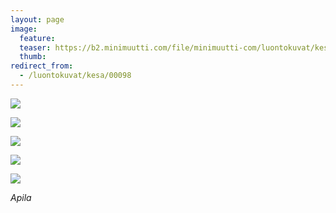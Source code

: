 ```yaml
---
layout: page
image:
  feature:
  teaser: https://b2.minimuutti.com/file/minimuutti-com/luontokuvat/kes%C3%A4/9/DS35221-245px.jpg
  thumb:
redirect_from:
  - /luontokuvat/kesa/00098
---
```


[![](https://b2.minimuutti.com/file/minimuutti-com/luontokuvat/kes%C3%A4/9/DS35218-800px.jpg)](https://dl.dropboxusercontent.com/sh/ea1wtnz7z734o12/AAAMTmlKcpkxUJ3GnYpg-HEEa/luontokuvat/kes%C3%A4/9/DS35218.jpg)

[![](https://b2.minimuutti.com/file/minimuutti-com/luontokuvat/kes%C3%A4/9/DS35232-800px.jpg)](https://dl.dropboxusercontent.com/sh/ea1wtnz7z734o12/AAAxCXsOeg_txQ9OhI42AtfYa/luontokuvat/kes%C3%A4/9/DS35232.jpg)

[![](https://b2.minimuutti.com/file/minimuutti-com/luontokuvat/kes%C3%A4/9/DS35224-800px.jpg)](https://dl.dropboxusercontent.com/sh/ea1wtnz7z734o12/AADkcIzYBjEFfYueVs2-Ju6-a/luontokuvat/kes%C3%A4/9/DS35224.jpg)

[![](https://b2.minimuutti.com/file/minimuutti-com/luontokuvat/kes%C3%A4/9/DS35246-800px.jpg)](https://dl.dropboxusercontent.com/sh/ea1wtnz7z734o12/AADdyMs7CiuB3C8-nKILV8Ara/luontokuvat/kes%C3%A4/9/DS35246.jpg)

[![](https://b2.minimuutti.com/file/minimuutti-com/luontokuvat/kes%C3%A4/9/DS35221-800px.jpg)](https://dl.dropboxusercontent.com/sh/ea1wtnz7z734o12/AABYNkLCMgSy_75nRTtOTYQsa/luontokuvat/kes%C3%A4/9/DS35221.jpg)

*Apila*
